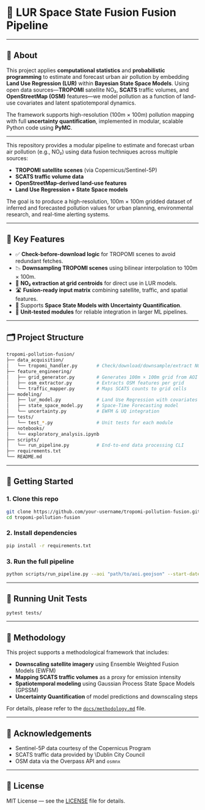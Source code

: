 # 🚦 LUR Space State Fusion Fusion Pipeline

---

## 📘 About

This project applies **computational statistics** and **probabilistic programming** to estimate and forecast urban air pollution by embedding **Land Use Regression (LUR)** within **Bayesian State Space Models**. Using open data sources—**TROPOMI** satellite NO₂, **SCATS** traffic volumes, and **OpenStreetMap (OSM)** features—we model pollution as a function of land-use covariates and latent spatiotemporal dynamics.

The framework supports high-resolution (100m × 100m) pollution mapping with full **uncertainty quantification**, implemented in modular, scalable Python code using **PyMC**.



---

This repository provides a modular pipeline to estimate and forecast urban air pollution (e.g., NO₂) using data fusion techniques across multiple sources:

* **TROPOMI satellite scenes** (via Copernicus/Sentinel-5P)
* **SCATS traffic volume data**
* **OpenStreetMap-derived land-use features**
* **Land Use Regression + State Space models**

The goal is to produce a high-resolution, 100m × 100m gridded dataset of inferred and forecasted pollution values for urban planning, environmental research, and real-time alerting systems.

---

## 🧭 Key Features

* ✅ **Check-before-download logic** for TROPOMI scenes to avoid redundant fetches.
* 📉 **Downsampling TROPOMI scenes** using bilinear interpolation to 100m × 100m.
* 📍 **NO₂ extraction at grid centroids** for direct use in LUR models.
* 🛣️ **Fusion-ready input matrix** combining satellite, traffic, and spatial features.
* 🔮 Supports **Space State Models with Uncertainty Quantification**.
* 🧪 **Unit-tested modules** for reliable integration in larger ML pipelines.

---

## 🗂️ Project Structure

```bash
tropomi-pollution-fusion/
├── data_acquisition/
│   └── tropomi_handler.py       # Check/download/downsample/extract NO₂
├── feature_engineering/
│   ├── grid_generator.py        # Generates 100m × 100m grid from AOI
│   ├── osm_extractor.py         # Extracts OSM features per grid
│   └── traffic_mapper.py        # Maps SCATS counts to grid cells
├── modeling/
│   ├── lur_model.py             # Land Use Regression with covariates
│   ├── state_space_model.py     # Space-Time Forecasting model
│   └── uncertainty.py           # EWFM & UQ integration
├── tests/
│   └── test_*.py                # Unit tests for each module
├── notebooks/
│   └── exploratory_analysis.ipynb
├── scripts/
│   └── run_pipeline.py          # End-to-end data processing CLI
├── requirements.txt
└── README.md
```

---

## 🚀 Getting Started

### 1. Clone this repo

```bash
git clone https://github.com/your-username/tropomi-pollution-fusion.git
cd tropomi-pollution-fusion
```

### 2. Install dependencies

```bash
pip install -r requirements.txt
```

### 3. Run the full pipeline

```bash
python scripts/run_pipeline.py --aoi "path/to/aoi.geojson" --start-date 2023-01-01 --end-date 2023-01-31
```

---

## 🧪 Running Unit Tests

```bash
pytest tests/
```

---

## 📄 Methodology

This project supports a methodological framework that includes:

* **Downscaling satellite imagery** using Ensemble Weighted Fusion Models (EWFM)
* **Mapping SCATS traffic volumes** as a proxy for emission intensity
* **Spatiotemporal modeling** using Gaussian Process State Space Models (GPSSM)
* **Uncertainty Quantification** of model predictions and downscaling steps

For details, please refer to the [`docs/methodology.md`](docs/methodology.md) file.

---

## 🧠 Acknowledgements

* Sentinel-5P data courtesy of the Copernicus Program
* SCATS traffic data provided by \Dublin City Council
* OSM data via the Overpass API and `osmnx`

---

## 📜 License

MIT License — see the [LICENSE](LICENSE) file for details.
